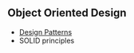 ## Object Oriented Design
- [Design Patterns](https://refactoring.guru/design-patterns)
- SOLID principles
